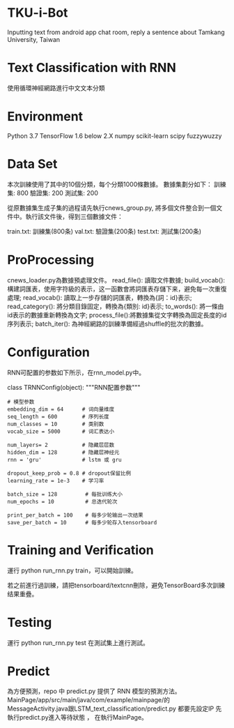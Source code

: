 # TKU-i-Bot
Inputting text from android app chat room, reply a sentence about Tamkang University, Taiwan

# Text Classification with RNN
使用循環神經網路進行中文文本分類

# Environment
Python 3.7
TensorFlow 1.6 below 2.X
numpy
scikit-learn
scipy
fuzzywuzzy

# Data Set
本次訓練使用了其中的10個分類，每个分類1000條數據。
數據集劃分如下：
訓練集: 800
驗證集: 200
測試集: 200

從原數據集生成子集的過程请先執行cnews_group.py, 將多個文件整合到一個文件中。執行該文件後，得到三個數據文件：

train.txt: 訓練集(800条)
val.txt: 驗證集(200条)
test.txt: 測試集(200条)

# ProProcessing

cnews_loader.py為數據預處理文件。
read_file(): 讀取文件數據;
build_vocab(): 構建詞匯表，使用字符級的表示，这一函數會將詞匯表存儲下来，避免每一次重復處理;
read_vocab(): 讀取上一步存儲的詞匯表，轉換為{詞：id}表示;
read_category(): 將分類目錄固定，轉換為{類別: id}表示;
to_words(): 將一條由id表示的數據重新轉換為文字;
process_file():將數據集從文字轉換為固定長度的id序列表示;
batch_iter(): 為神經網路的訓練準備經過shuffle的批次的數據。

# Configuration

RNN可配置的参数如下所示，在rnn_model.py中。

class TRNNConfig(object):
    """RNN配置参数"""

    # 模型参数
    embedding_dim = 64      # 词向量维度
    seq_length = 600        # 序列长度
    num_classes = 10        # 类别数
    vocab_size = 5000       # 词汇表达小

    num_layers= 2           # 隐藏层层数
    hidden_dim = 128        # 隐藏层神经元
    rnn = 'gru'             # lstm 或 gru

    dropout_keep_prob = 0.8 # dropout保留比例
    learning_rate = 1e-3    # 学习率

    batch_size = 128         # 每批训练大小
    num_epochs = 10          # 总迭代轮次

    print_per_batch = 100    # 每多少轮输出一次结果
    save_per_batch = 10      # 每多少轮存入tensorboard

# Training and Verification

運行 python run_rnn.py train，可以開始訓練。

若之前進行過訓練，請把tensorboard/textcnn刪除，避免TensorBoard多次訓練结果重疊。

# Testing

運行 python run_rnn.py test 在測試集上進行測試。

# Predict
為方便預測，repo 中 predict.py 提供了 RNN 模型的預測方法。
MainPage/app/src/main/java/com/example/mainpage/的MessageActivity.java跟LSTM_text_classification/predict.py 都要先設定IP
先執行predict.py進入等待狀態 ， 在執行MainPage。
